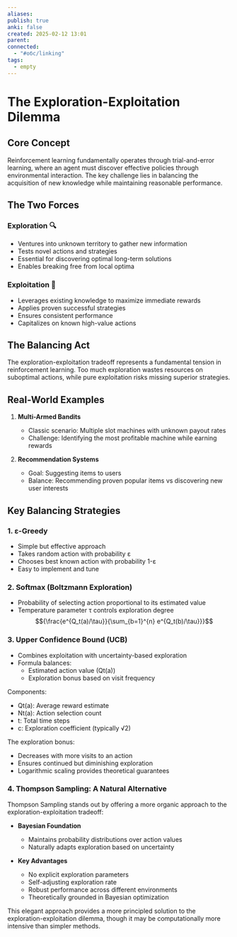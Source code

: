 ```yaml
---
aliases: 
publish: true
anki: false
created: 2025-02-12 13:01
parent: 
connected:
  - "#обс/linking"
tags:
  - empty
---
```

# The Exploration-Exploitation Dilemma

## Core Concept
Reinforcement learning fundamentally operates through trial-and-error learning, where an agent must discover effective policies through environmental interaction. The key challenge lies in balancing the acquisition of new knowledge while maintaining reasonable performance.

## The Two Forces

### Exploration 🔍
- Ventures into unknown territory to gather new information
- Tests novel actions and strategies
- Essential for discovering optimal long-term solutions
- Enables breaking free from local optima

### Exploitation 🎯
- Leverages existing knowledge to maximize immediate rewards
- Applies proven successful strategies
- Ensures consistent performance
- Capitalizes on known high-value actions

## The Balancing Act
The exploration-exploitation tradeoff represents a fundamental tension in reinforcement learning. Too much exploration wastes resources on suboptimal actions, while pure exploitation risks missing superior strategies.

## Real-World Examples
1. **Multi-Armed Bandits**
   - Classic scenario: Multiple slot machines with unknown payout rates
   - Challenge: Identifying the most profitable machine while earning rewards

2. **Recommendation Systems**
   - Goal: Suggesting items to users
   - Balance: Recommending proven popular items vs discovering new user interests

## Key Balancing Strategies

### 1. ε-Greedy
- Simple but effective approach
- Takes random action with probability ε
- Chooses best known action with probability 1-ε
- Easy to implement and tune

### 2. Softmax (Boltzmann Exploration)
- Probability of selecting action proportional to its estimated value
- Temperature parameter τ controls exploration degree
$${\frac{e^{Q_t(a)/\tau}}{\sum_{b=1}^{n} e^{Q_t(b)/\tau}}}$$

### 3. Upper Confidence Bound (UCB)
- Combines exploitation with uncertainty-based exploration
- Formula balances:
  - Estimated action value (Qt(a))
  - Exploration bonus based on visit frequency
  
Components:
- Qt(a): Average reward estimate
- Nt(a): Action selection count
- t: Total time steps
- c: Exploration coefficient (typically √2)

The exploration bonus:
- Decreases with more visits to an action
- Ensures continued but diminishing exploration
- Logarithmic scaling provides theoretical guarantees

### 4. Thompson Sampling: A Natural Alternative
Thompson Sampling stands out by offering a more organic approach to the exploration-exploitation tradeoff:

- **Bayesian Foundation**
  - Maintains probability distributions over action values
  - Naturally adapts exploration based on uncertainty

- **Key Advantages**
  - No explicit exploration parameters
  - Self-adjusting exploration rate
  - Robust performance across different environments
  - Theoretically grounded in Bayesian optimization

This elegant approach provides a more principled solution to the exploration-exploitation dilemma, though it may be computationally more intensive than simpler methods.
